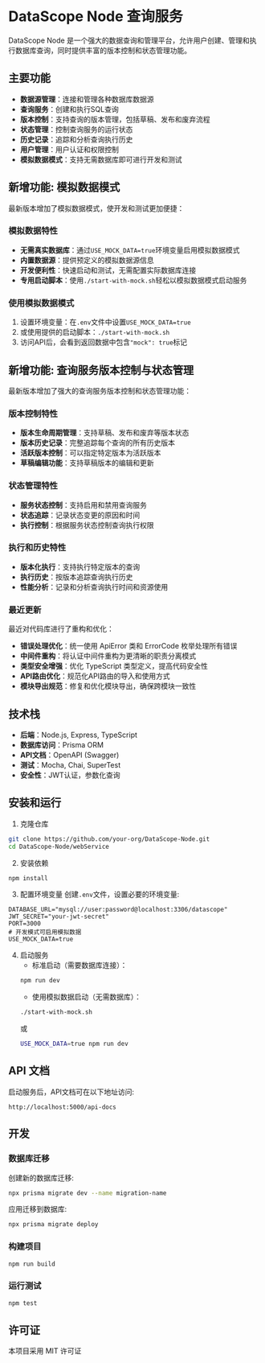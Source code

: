 # DataScope Node 查询服务

DataScope Node 是一个强大的数据查询和管理平台，允许用户创建、管理和执行数据库查询，同时提供丰富的版本控制和状态管理功能。

## 主要功能

- **数据源管理**：连接和管理各种数据库数据源
- **查询服务**：创建和执行SQL查询
- **版本控制**：支持查询的版本管理，包括草稿、发布和废弃流程
- **状态管理**：控制查询服务的运行状态
- **历史记录**：追踪和分析查询执行历史
- **用户管理**：用户认证和权限控制
- **模拟数据模式**：支持无需数据库即可进行开发和测试

## 新增功能: 模拟数据模式

最新版本增加了模拟数据模式，使开发和测试更加便捷：

### 模拟数据特性
- **无需真实数据库**：通过`USE_MOCK_DATA=true`环境变量启用模拟数据模式
- **内置数据源**：提供预定义的模拟数据源信息
- **开发便利性**：快速启动和测试，无需配置实际数据库连接
- **专用启动脚本**：使用`./start-with-mock.sh`轻松以模拟数据模式启动服务

### 使用模拟数据模式
1. 设置环境变量：在`.env`文件中设置`USE_MOCK_DATA=true`
2. 或使用提供的启动脚本：`./start-with-mock.sh`
3. 访问API后，会看到返回数据中包含`"mock": true`标记

## 新增功能: 查询服务版本控制与状态管理

最新版本增加了强大的查询服务版本控制和状态管理功能：

### 版本控制特性
- **版本生命周期管理**：支持草稿、发布和废弃等版本状态
- **版本历史记录**：完整追踪每个查询的所有历史版本
- **活跃版本控制**：可以指定特定版本为活跃版本
- **草稿编辑功能**：支持草稿版本的编辑和更新

### 状态管理特性
- **服务状态控制**：支持启用和禁用查询服务
- **状态追踪**：记录状态变更的原因和时间
- **执行控制**：根据服务状态控制查询执行权限

### 执行和历史特性
- **版本化执行**：支持执行特定版本的查询
- **执行历史**：按版本追踪查询执行历史
- **性能分析**：记录和分析查询执行时间和资源使用

### 最近更新

最近对代码库进行了重构和优化：

- **错误处理优化**：统一使用 ApiError 类和 ErrorCode 枚举处理所有错误
- **中间件重构**：将认证中间件重构为更清晰的职责分离模式
- **类型安全增强**：优化 TypeScript 类型定义，提高代码安全性
- **API路由优化**：规范化API路由的导入和使用方式
- **模块导出规范**：修复和优化模块导出，确保跨模块一致性

## 技术栈

- **后端**：Node.js, Express, TypeScript
- **数据库访问**：Prisma ORM
- **API文档**：OpenAPI (Swagger)
- **测试**：Mocha, Chai, SuperTest
- **安全性**：JWT认证，参数化查询

## 安装和运行

1. 克隆仓库
```bash
git clone https://github.com/your-org/DataScope-Node.git
cd DataScope-Node/webService
```

2. 安装依赖
```bash
npm install
```

3. 配置环境变量
创建`.env`文件，设置必要的环境变量:
```
DATABASE_URL="mysql://user:password@localhost:3306/datascope"
JWT_SECRET="your-jwt-secret"
PORT=3000
# 开发模式可启用模拟数据
USE_MOCK_DATA=true
```

4. 启动服务
   - 标准启动（需要数据库连接）：
   ```bash
   npm run dev
   ```
   - 使用模拟数据启动（无需数据库）：
   ```bash
   ./start-with-mock.sh
   ```
   或
   ```bash
   USE_MOCK_DATA=true npm run dev
   ```

## API 文档

启动服务后，API文档可在以下地址访问:
```
http://localhost:5000/api-docs
```

## 开发

### 数据库迁移

创建新的数据库迁移:
```bash
npx prisma migrate dev --name migration-name
```

应用迁移到数据库:
```bash
npx prisma migrate deploy
```

### 构建项目

```bash
npm run build
```

### 运行测试

```bash
npm test
```

## 许可证

本项目采用 MIT 许可证